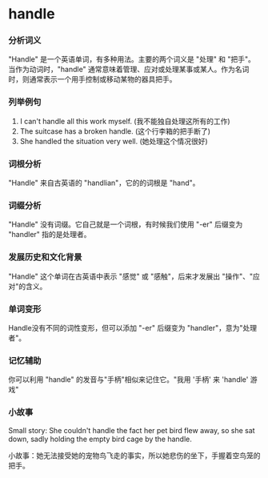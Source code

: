 # handle

### 分析词义

  

"Handle" 是一个英语单词，有多种用法。主要的两个词义是 "处理" 和 "把手"。当作为动词时，"handle" 通常意味着管理、应对或处理某事或某人。作为名词时，则通常表示一个用手控制或移动某物的器具把手。

  

### 列举例句

  

1.  I can't handle all this work myself. (我不能独自处理这所有的工作)
2.  The suitcase has a broken handle. (这个行李箱的把手断了)
3.  She handled the situation very well. (她处理这个情况很好)

  

### 词根分析

  

"Handle" 来自古英语的 "handlian"，它的的词根是 "hand"。

  

### 词缀分析

  

"Handle" 没有词缀。它自己就是一个词根，有时候我们使用 "-er" 后缀变为 "handler" 指的是处理者。

  

### 发展历史和文化背景

  

"Handle" 这个单词在古英语中表示 "感觉" 或 "感触"，后来才发展出 "操作"、"应对"的含义。

  

### 单词变形

  

Handle没有不同的词性变形，但可以添加 "-er" 后缀变为 "handler"，意为"处理者"。

  

### 记忆辅助

  

你可以利用 "handle" 的发音与"手柄"相似来记住它。"我用 '手柄' 来 'handle' 游戏"

  

### 小故事

  

Small story: She couldn't handle the fact her pet bird flew away, so she sat down, sadly holding the empty bird cage by the handle.

  

小故事：她无法接受她的宠物鸟飞走的事实，所以她悲伤的坐下，手握着空鸟笼的把手。
